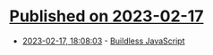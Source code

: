 # [Published on 2023-02-17](index.md)

* [2023-02-17, 18:08:03](https://lobste.rs/s/9ltmxf/buildless_javascript) - [Buildless JavaScript](https://blog.6nok.org/buildless-javascript/)
